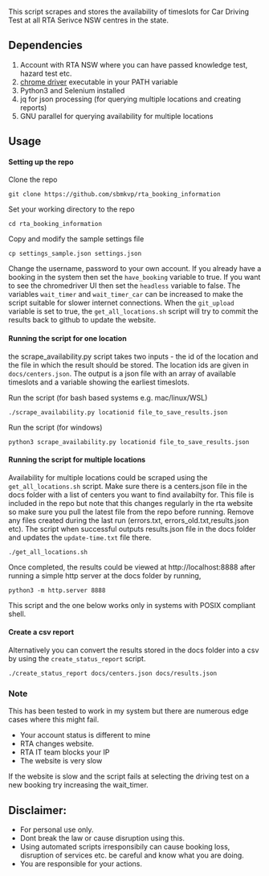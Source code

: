 This script scrapes and stores the availability of timeslots for 
Car Driving Test at all RTA Serivce NSW centres in the state. 


## Dependencies

 1. Account with RTA NSW where you can have passed knowledge test, hazard test etc.
 2. [chrome driver](https://sites.google.com/chromium.org/driver/) executable in your PATH variable
 3. Python3 and Selenium installed
 4. jq for json processing (for querying multiple locations and creating reports)
 5. GNU parallel for querying availability for multiple locations

## Usage

#### Setting up the repo

Clone the repo
```
git clone https://github.com/sbmkvp/rta_booking_information
```

Set your working directory to the repo
```
cd rta_booking_information
```

Copy and modify the sample settings file
```
cp settings_sample.json settings.json
```

Change the username, password to your own account. If you already have a booking
in the system then set the `have_booking` variable to true. If you want to see the
chromedriver UI then set the `headless` variable to false. The variables `wait_timer`
and `wait_timer_car` can be increased to make the script suitable for slower internet
connections. When the `git_upload` variable is set to true, the `get_all_locations.sh`
script will try to commit the results back to github to update the website.

#### Running the script for one location

the scrape_availability.py script takes two inputs - the id of the location and
the file in which the result should be stored. The location ids are given in 
`docs/centers.json`. The output is a json file with an array of available timeslots
and a variable showing the earliest timeslots.

Run the script (for bash based systems e.g. mac/linux/WSL)
```
./scrape_availability.py locationid file_to_save_results.json
```

Run the script (for windows) 
```
python3 scrape_availability.py locationid file_to_save_results.json
```

#### Running the script for multiple locations

Availability for multiple locations could be scraped using the `get_all_locations.sh` 
script. Make sure there is a centers.json file in the docs folder with a list of
centers you want to find availabilty for. This file is included in the repo but note
that this changes regularly in the  rta website so make sure you pull the latest
file from the repo before running. Remove any files created during the last
run (errors.txt, errors_old.txt,results.json etc). The script when successful outputs
results.json file in the docs folder and updates the `update-time.txt` file there.

```
./get_all_locations.sh
```
Once completed, the results could be viewed at http://localhost:8888 after running 
a simple http server at the docs folder by running,

```
python3 -m http.server 8888
```
This script and the one below works only in systems with POSIX compliant shell.

#### Create a csv report

Alternatively you can convert the results stored in the docs folder into a csv by
using the `create_status_report` script.

```
./create_status_report docs/centers.json docs/results.json
```

### Note

This has been tested to work in my system but there are numerous edge cases 
where this might fail.
 - Your account status is different to mine
 - RTA changes website.
 - RTA IT team blocks your IP
 - The website is very slow

If the website is slow and the script fails at selecting the driving test on a new booking
try increasing the wait_timer.

## Disclaimer:

 - For personal use only. 
 - Dont break the law or cause disruption using this.
 - Using automated scripts irresponsibily can cause booking loss, disruption of services etc. be careful and know what you are doing.
 - You are responsible for your actions.
